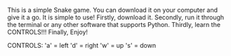 This is a simple Snake game. You can download it on your computer and give it a go.
It is simple to use!
Firstly, download it.
Secondly, run it through the terminal or any other software that supports Python.
Thirdly, learn the CONTROLS!!!
Finally, Enjoy!

CONTROLS:
'a' = left
'd' = right
'w' = up
's' = down

